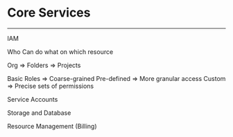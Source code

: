 # Core Services

---

IAM

Who
Can do what
on which resource

Org => Folders => Projects

Basic Roles => Coarse-grained
Pre-defined => More granular access
Custom => Precise sets of permissions

Service Accounts

Storage and Database


Resource Management (Billing)

